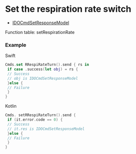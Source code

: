 # Set the respiration rate switch
* [IDOCmdSetResponseModel](../model/IDOCmdSetResponseModel.md)

Function table: setRespirationRate

### Example

Swift
```swift
Cmds.set RRespiRateTurn().send { rs in
 if case .success(let obj) = rs {
 // Success
 // obj is IDOCmdSetResponseModel
 }else {
 // Failure
 }
}
```

Kotlin
```kotlin 
Cmds. setRRespiRateTurn().send {
 if (it.error.code == 0) {
 // Success
 // it.res is IDOCmdSetResponseModel
 }else {
 // Failure
 }
}
```
